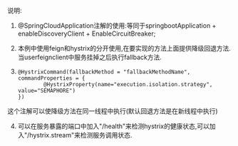 说明:

1. @SpringCloudApplication注解的使用:等同于springbootApplication + enableDiscoveryClient + EnableCircuitBreaker;

2. 本例中使用feign和hystrix的分开使用,在要实现的方法上面提供降级回退方法.当userfeignclient中服务挂掉之后执行fallback方法.


3.     @HystrixCommand(fallbackMethod = "fallbackMethodName", commandProperties = {
               @HystrixProperty(name="execution.isolation.strategy", value="SEMAPHORE")
       })
      
  这个注解可以使降级方法在同一线程中执行(默认回退方法是在新线程中执行)   
  
4. 可以在服务暴露的端口中加入"/health"来检测hystrix的健康状态,可以加入"/hystrix.stream"来检测服务调用状态.